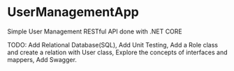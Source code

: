 # UserManagementApp
Simple User Management RESTful API done with .NET CORE

TODO:
Add Relational Database(SQL),
Add Unit Testing,
Add a Role class and create a relation with User class,
Explore the concepts of interfaces and mappers,
Add Swagger.
